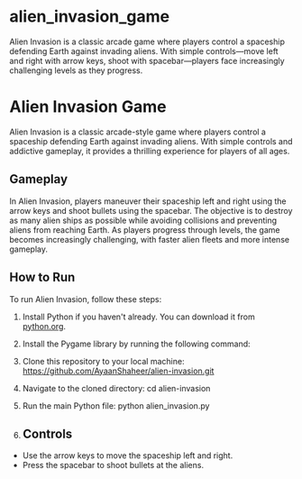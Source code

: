 # alien_invasion_game
Alien Invasion is a classic arcade game where players control a spaceship defending Earth against invading aliens. With simple controls—move left and right with arrow keys, shoot with spacebar—players face increasingly challenging levels as they progress.

# Alien Invasion Game

Alien Invasion is a classic arcade-style game where players control a spaceship defending Earth against invading aliens. With simple controls and addictive gameplay, it provides a thrilling experience for players of all ages.

## Gameplay

In Alien Invasion, players maneuver their spaceship left and right using the arrow keys and shoot bullets using the spacebar. The objective is to destroy as many alien ships as possible while avoiding collisions and preventing aliens from reaching Earth. As players progress through levels, the game becomes increasingly challenging, with faster alien fleets and more intense gameplay.

## How to Run

To run Alien Invasion, follow these steps:

1. Install Python if you haven't already. You can download it from [python.org](https://www.python.org/).

2. Install the Pygame library by running the following command:


3. Clone this repository to your local machine:  https://github.com/AyaanShaheer/alien-invasion.git

  
4. Navigate to the cloned directory: cd alien-invasion

5. Run the main Python file: python alien_invasion.py

6. ## Controls

- Use the arrow keys to move the spaceship left and right.
- Press the spacebar to shoot bullets at the aliens.


